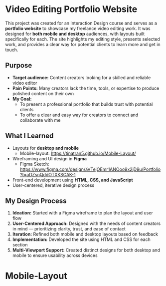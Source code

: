 # Video Editing Portfolio Website

This project was created for an Interaction Design course and serves as a **portfolio website** to showcase my freelance video editing work. 
It was designed for **both mobile and desktop** audiences, with layouts built specifically for each.
The site highlights my editing style, presents selected work, and provides a clear way for potential clients to learn more and get in touch.


## Purpose
- **Target audience:** Content creators looking for a skilled and reliable video editor
- **Pain Points:** Many creators lack the time, tools, or expertise to produce polished content on their own
- **My Goal:**
  - To present a professional portfolio that builds trust with potential clients
  - To offer a clear and easy way for creators to connect and collaborate with me

## What I Learned
- Layouts for **desktop and mobile**
  - Mobile-layout: https://tinatran5.github.io/Mobile-Layout/
- Wireframing and UI design in **Figma**
  - Figma Sketch: https://www.figma.com/design/aVTejOEmr1ANOoo9x2jD9u/Portfolio?t=aDZsnQddOTXKSCAK-1
- Front-end development using **HTML, CSS, and JavaScript**
- User-centered, iterative design process


## My Design Process
1. **Ideation:** Started with a Figma wireframe to plan the layout and user flow
2. **User-Centered Approach:** Designed with the needs of content creators in mind — prioritizing clarity, trust, and ease of contact
3. **Iteration:** Refined both mobile and desktop layouts based on feedback
4. **Implementation:** Developed the site using HTML and CSS for each section
5. **Multi-Viewport Support:** Created distinct designs for both desktop and mobile to ensure usability across devices


# Mobile-Layout
